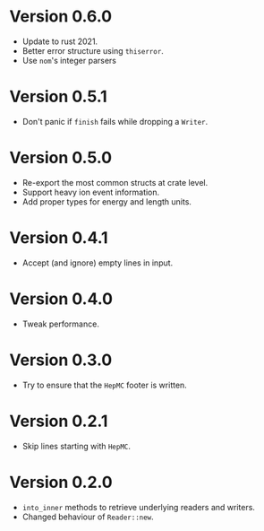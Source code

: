 # Version 0.6.0

- Update to rust 2021.
- Better error structure using `thiserror`.
- Use `nom`'s integer parsers

# Version 0.5.1

- Don't panic if `finish` fails while dropping a `Writer`.

# Version 0.5.0

- Re-export the most common structs at crate level.
- Support heavy ion event information.
- Add proper types for energy and length units.

# Version 0.4.1

- Accept (and ignore) empty lines in input.

# Version 0.4.0

- Tweak performance.

# Version 0.3.0

- Try to ensure that the `HepMC` footer is written.

# Version 0.2.1

- Skip lines starting with `HepMC`.

# Version 0.2.0

- `into_inner` methods to retrieve underlying readers and writers.
- Changed behaviour of `Reader::new`.
